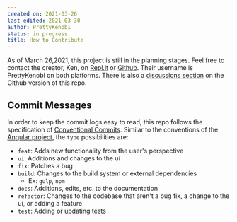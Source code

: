 ```yaml
---
created on: 2021-03-26
last edited: 2021-03-30
author: PrettyKenobi
status: in progress
title: How to Contribute
---
```


As of March 26,2021, this project is still in the planning stages.
Feel free to contact the creator, Ken, on [Repl.it](https://replit.com) or [Github](https://github.com).
Their username is PrettyKenobi on both platforms.
There is also a [discussions section](https://github.com/PrettyKenobi/InteractiveTimeline/discussions) on the Github version of this repo.

## Commit Messages

In order to keep the commit logs easy to read, this repo follows the specification of [Conventional Commits](https://www.conventionalcommits.org/en/v1.0.0/).
Similar to the conventions of the [Angular project](https://github.com/angular/angular/blob/22b96b9/CONTRIBUTING.md#-commit-message-guidelines), the `type` possibilities are:

* `feat`: Adds new functionality from the user's perspective
* `ui`: Additions and changes to the ui
* `fix`: Patches a bug
* `build`: Changes to the build system or external dependencies
  * Ex: `gulp`, `npm`
* `docs`: Additions, edits, etc. to the documentation
* `refactor`: Changes to the codebase that aren't a bug fix, a change to the ui, or adding a feature
* `test`: Adding or updating tests